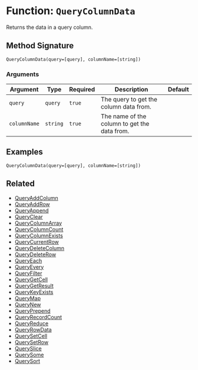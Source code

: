 [comment]: # (Note: This documentation is generated dynamically in the build process.  To modify the contents, change the javadoc on the _invoke method of the BIF class)

# Function: `QueryColumnData`

Returns the data in a query column.

## Method Signature
```
QueryColumnData(query=[query], columnName=[string])
```
### Arguments

| Argument | Type | Required | Description | Default |
|----------|------|----------|-------------|---------|
| `query` | `query` | `true` | The query to get the column data from. |  |
| `columnName` | `string` | `true` | The name of the column to get the data from. |  |

## Examples

```
QueryColumnData(query=[query], columnName=[string])
```

## Related
  * [QueryAddColumn](QueryAddColumn.md)
  * [QueryAddRow](QueryAddRow.md)
  * [QueryAppend](QueryAppend.md)
  * [QueryClear](QueryClear.md)
  * [QueryColumnArray](QueryColumnArray.md)
  * [QueryColumnCount](QueryColumnCount.md)
  * [QueryColumnExists](QueryColumnExists.md)
  * [QueryCurrentRow](QueryCurrentRow.md)
  * [QueryDeleteColumn](QueryDeleteColumn.md)
  * [QueryDeleteRow](QueryDeleteRow.md)
  * [QueryEach](QueryEach.md)
  * [QueryEvery](QueryEvery.md)
  * [QueryFilter](QueryFilter.md)
  * [QueryGetCell](QueryGetCell.md)
  * [QueryGetResult](QueryGetResult.md)
  * [QueryKeyExists](QueryKeyExists.md)
  * [QueryMap](QueryMap.md)
  * [QueryNew](QueryNew.md)
  * [QueryPrepend](QueryPrepend.md)
  * [QueryRecordCount](QueryRecordCount.md)
  * [QueryReduce](QueryReduce.md)
  * [QueryRowData](QueryRowData.md)
  * [QuerySetCell](QuerySetCell.md)
  * [QuerySetRow](QuerySetRow.md)
  * [QuerySlice](QuerySlice.md)
  * [QuerySome](QuerySome.md)
  * [QuerySort](QuerySort.md)
